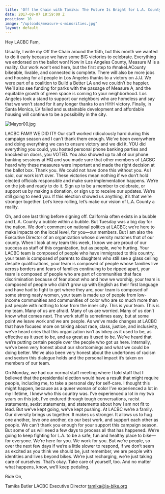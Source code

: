 ```yaml
---
title: 'Off the Chain with Tamika: The Future Is Bright for L.A. County'
date: 2017-08-07 18:59:00 Z
position: 10
image: "/uploads/measure-s-minorities.jpg"
layout: default
---
```


Hey LACBC Fam,

Usually, I write my Off the Chain around the 15th, but this month we wanted to do it early because we have some BIG victories to celebrate. Everything we endorsed on the ballot won! Now in Los Angeles County, Measure M is a reality. Our work won’t end here, but the first step to #makeLACounty bikeable, livable, and connected is complete. There will also be more jobs and housing for all people in Los Angeles thanks to a victory on JJJ. We were part of a coalition to Build a Better LA and we couldn’t be happier. We’ll also see funding for parks with the passage of Measure A, and the equitable growth of green space is coming to your neighborhood.  Los Angeles took a stand to support our neighbors who are homeless and say that we won’t stand for it any longer thanks to an HHH victory. Finally, in Santa Monica, LV failed and sustainable development and affordable housing will continue to be a possibility in the city.

![Mayor00.jpg](/uploads/Mayor00.jpg)

LACBC FAM!! WE DID IT!! Our staff worked ridiculously hard during this campaign season and I can’t thank them enough. We’ve been everywhere and doing everything we can to ensure victory and we did it. YOU did everything you could, you hosted personal phone banking parties and knocked on doors, you VOTED. You also showed up to all of our phone banking sessions at HQ and you made sure that other members of LACBC heard why these measures were important and made the right decision at the ballot box. Thank you. We could not have done this without you. As I said, our work isn’t over. These victories mean nothing if we don’t hold elected officials responsible and make sure implementation happens. We’re on the job and ready to do it. Sign up to be a member to celebrate, or support us by making a donation, or sign up to receive our updates. We’re still going to need you. If this election showed us anything, it’s that we’re stronger together. Let’s keep rolling, let’s make our vision of L.A. County a reality.

Oh, and one last thing before signing off. California often exists in a bubble and L.A. County a bubble within a bubble. But Tuesday was a big day for the nation. We don’t comment on national politics at LACBC; we’re here to make impacts on the local level, for you—our members. But I am also the Executive Director of an organization whose diversity matches that of our county.  When I look at my team this week, I know we are proud of our success as staff of this organization, but as people, we’re hurting. Your LACBC team is composed of people who have immigrated to this country, your team is composed of parents to daughters who still see a glass ceiling despite qualifications, your team is composed of people whose families live across borders and fears of families continuing to be ripped apart, your team is composed of people who are part of communities that face discrimination because of fear about who and how we worship, your team is composed of people who didn’t grow up with English as their first language and have had to fight to get where they are, your team is composed of some strong nasty women, your team is made up of people from low-income communities and communities of color who are so much more than just people with nothing to lose from the inner city.
This is your team. This is my team. Many of us are afraid. Many of us are worried. Many of us don’t know what comes next. The work stuff is sometimes easy, but at some point we leave work and we are people. As we’ve made changes at LACBC that have focused more on talking about race, class, justice, and inclusivity, we’ve heard cries that this organization isn’t as bikey as it used to be, as effective as it used to be, and as great as it used to be. We’ve heard that we’re putting certain people over the people who got us here. Internally, we’ve been very honest about our shortcomings and what we could be doing better. We’ve also been very honest about the undertones of racism and sexism this dialogue holds and the personal impact it’s taken on members of our team.

On Monday, we had our normal staff meeting where I told staff that I believed that the presidential election would have a result that might require people, including me, to take a personal day for self-care. I thought this might happen, because as a queer woman of color I’ve experienced a lot in my lifetime, I knew who this country was. I’ve experienced a lot in my two years on this job, I’ve endured through tough conversations, racist statements, sexist statements, and statements about how I am not fit to lead. But we’ve kept going, we’ve kept pushing. At LACBC we’re a family. Our diversity brings us together. It makes us stronger. It allows us to hug one another, love one another, do our best work, and support each other as people. We can’t thank you enough for your support this campaign season. But some of us will need a few days to process all that has happened. We’re going to keep fighting for L.A. to be a safe, fun and healthy place to bike—for everyone. We’re here for you. We work for you. But we’re people, so over the next few days if we’re a little slower to respond, if we don’t seem as excited as you think we should be, just remember, we are people with identities and lives beyond bikes. We’re just recharging, we’re just taking care of ourselves. That’s okay. Take care of yourself, too. And no matter what happens, know, we’ll keep pedaling.

Ride On,


Tamika Butler
LACBC Executive Director
tamika@la-bike.org

